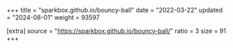 +++
title = "sparkbox.github.io/bouncy-ball"
date = "2022-03-22"
updated = "2024-08-01"
weight = 93597

[extra]
source = "https://sparkbox.github.io/bouncy-ball/"
ratio = 3
size = 91
+++
